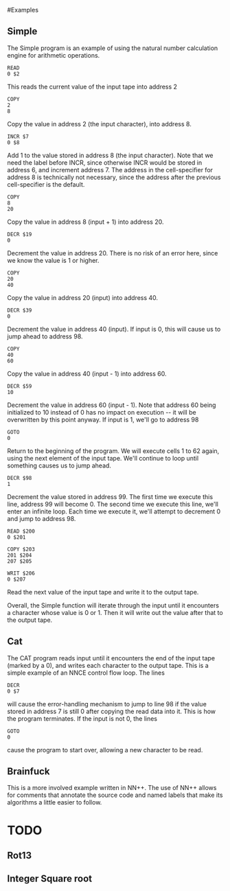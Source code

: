 #Examples

## Simple
The Simple program is an example of using the natural number calculation engine for arithmetic operations.

	READ
	0 $2

This reads the current value of the input tape into address 2

	COPY
	2
	8

Copy the value in address 2 (the input character), into address 8.

	INCR $7
	0 $8

Add 1 to the value stored in address 8 (the input character). Note that we need the label before INCR, since otherwise INCR would be stored in address 6, and increment address 7. The address in the cell-specifier for address 8 is technically not necessary, since the address after the previous cell-specifier is the default.

	COPY
	8
	20

Copy the value in address 8 (input + 1) into address 20.

	DECR $19
	0

Decrement the value in address 20. There is no risk of an error here, since we know the value is 1 or higher.

	COPY
	20
	40

Copy the value in address 20 (input) into address 40.

	DECR $39
	0

Decrement the value in address 40 (input). If input is 0, this will cause us to jump ahead to address 98.

	COPY
	40
	60

Copy the value in address 40 (input - 1) into address 60.

	DECR $59
	10

Decrement the value in address 60 (input - 1). Note that address 60 being initialized to 10 instead of 0 has no impact on execution -- it will be overwritten by this point anyway. If input is 1, we'll go to address 98

	GOTO
	0

Return to the beginning of the program. We will execute cells 1 to 62 again, using the next element of the input tape. We'll continue to loop until something causes us to jump ahead.

	DECR $98
	1

Decrement the value stored in address 99. The first time we execute this line, address 99 will become 0. The second time we execute this line, we'll enter an infinite loop. Each time we execute it, we'll attempt to decrement 0 and jump to address 98.

	READ $200
	0 $201

	COPY $203
	201 $204
	207 $205

	WRIT $206
	0 $207

Read the next value of the input tape and write it to the output tape.

Overall, the Simple function will iterate through the input until it encounters a character whose value is 0 or 1. Then it will write out the value after that to the output tape.

## Cat

The CAT program reads input until it encounters the end of the input tape (marked by a 0), and writes each character to the output tape. This is a simple example of an NNCE control flow loop. The lines

	DECR
	0 $7

will cause the error-handling mechanism to jump to line 98 if the value stored in address 7 is still 0 after copying the read data into it. This is how the program terminates. If the input is not 0, the lines

	GOTO
	0

cause the program to start over, allowing a new character to be read.


## Brainfuck

This is a more involved example written in NN++. The use of NN++ allows for comments that annotate the source code and named labels that make its algorithms a little easier to follow.

# TODO

## Rot13
## Integer Square root
